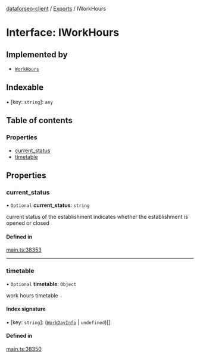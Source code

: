 [dataforseo-client](../README.md) / [Exports](../modules.md) / IWorkHours

# Interface: IWorkHours

## Implemented by

- [`WorkHours`](../classes/WorkHours.md)

## Indexable

▪ [key: `string`]: `any`

## Table of contents

### Properties

- [current\_status](IWorkHours.md#current_status)
- [timetable](IWorkHours.md#timetable)

## Properties

### current\_status

• `Optional` **current\_status**: `string`

current status of the establishment
indicates whether the establishment is opened or closed

#### Defined in

[main.ts:38353](https://github.com/dataforseo/TypeScriptClient/blob/7ca1aa4/main.ts#L38353)

___

### timetable

• `Optional` **timetable**: `Object`

work hours timetable

#### Index signature

▪ [key: `string`]: ([`WorkDayInfo`](../classes/WorkDayInfo.md) \| `undefined`)[]

#### Defined in

[main.ts:38350](https://github.com/dataforseo/TypeScriptClient/blob/7ca1aa4/main.ts#L38350)
